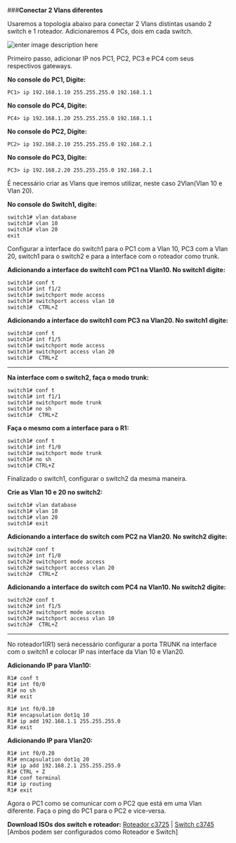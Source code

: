 ###**Conectar 2 Vlans diferentes**

Usaremos a topologia abaixo para conectar 2 Vlans distintas usando 2 switch e 1 roteador. Adicionaremos 4 PCs, dois em cada switch.

![enter image description here](https://uploaddeimagens.com.br/images/001/140/014/original/vlan005.png?1508353825)

Primeiro passo, adicionar IP nos PC1, PC2, PC3 e PC4 com seus respectivos gateways.

**No console do PC1, Digite:**

    PC1> ip 192.168.1.10 255.255.255.0 192.168.1.1
    
**No console do PC4, Digite:**

    PC4> ip 192.168.1.20 255.255.255.0 192.168.1.1

**No console do PC2, Digite:**

    PC2> ip 192.168.2.10 255.255.255.0 192.168.2.1
    
**No console do PC3, Digite:**

    PC3> ip 192.168.2.20 255.255.255.0 192.168.2.1

É necessário criar as Vlans que iremos utilizar, neste caso 2Vlan(Vlan 10 e Vlan 20).

**No console do Switch1, digite:**

    switch1# vlan database
    switch1# vlan 10
    switch1# vlan 20
    exit

Configurar a interface do switch1 para o PC1 com a Vlan 10, PC3 com a Vlan 20, switch1 para o switch2 e para a interface com o roteador como trunk.

**Adicionando a interface do switch1 com PC1 na Vlan10. No switch1 digite:**

    switch1# conf t
    switch1# int f1/2
    switch1# switchport mode access
    switch1# switchport access vlan 10
    switch1#  CTRL+Z


**Adicionando a interface do switch1 com PC3 na Vlan20. No switch1 digite:**

    switch1# conf t
    switch1# int f1/5
    switch1# switchport mode access
    switch1# switchport access vlan 20
    switch1#  CTRL+Z


----------
**Na interface com o switch2, faça o modo trunk:**

    switch1# conf t
    switch1# int f1/1
    switch1# switchport mode trunk
    switch1# no sh
    switch1#  CTRL+Z

**Faça o mesmo com a interface para o R1:**

    switch1# conf t
    switch1# int f1/0
    switch1# switchport mode trunk
    switch1# no sh
    switch1# CTRL+Z

Finalizado o switch1, configurar o switch2 da mesma maneira.

**Crie as Vlan 10 e 20 no switch2:**

    switch1# vlan database
    switch1# vlan 10
    switch1# vlan 20
    switch1# exit



**Adicionando a interface do switch com PC2 na Vlan20. No switch2 digite:**

    switch2# conf t
    switch2# int f1/0
    switch2# switchport mode access
    switch2# switchport access vlan 20
    switch2#  CTRL+Z


**Adicionando a interface do switch com PC4 na Vlan10. No switch2 digite:**

    switch2# conf t
    switch2# int f1/5
    switch2# switchport mode access
    switch2# switchport access vlan 10
    switch2#  CTRL+Z
    
----------
 

No roteador1(R1) será necessário configurar a porta TRUNK na interface com o switch1 e colocar IP nas interface da Vlan 10 e Vlan20.

**Adicionando IP para Vlan10:**

    R1# conf t
    R1# int f0/0
    R1# no sh
    R1# exit

    R1# int f0/0.10
    R1# encapsulation dot1q 10
    R1# ip add 192.168.1.1 255.255.255.0
    R1# exit

**Adicionando IP para Vlan20:**

    R1# int f0/0.20
    R1# encapsulation dot1q 20
    R1# ip add 192.168.2.1 255.255.255.0
    R1# CTRL + Z
    R1# conf terminal
    R1# ip routing
    R1# exit

Agora o PC1 como se comunicar com o PC2 que está em uma Vlan diferente.
Faça o ping do PC1 para o PC2 e vice-versa.

**Download ISOs dos switch e roteador:** [Roteador c3725](http://www.mediafire.com/file/f57mccrqfdpeiin/c3725-adventerprisek9-mz124-15.bin) | [Switch c3745](http://www.mediafire.com/file/p9m86m044yncsmm/c3745-advipservicesk9-mz.124-25d.bin)
[Ambos podem ser configurados como Roteador e Switch]
